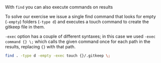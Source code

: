 With `find` you can also execute commands on results

To solve our exercise we issue a single find command that looks for empty (`-empty`) folders (`-type d`) and executes a touch command to create the gitkeep file in them.

`-exec` option has a couple of different syntaxes; in this case we used `-exec command {} \;` which calls the given command once for each path in the results, replacing `{}` with that path.

```bash
find . -type d -empty -exec touch {}/.gitkeep \;
```
